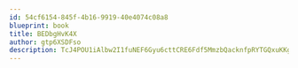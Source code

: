 ```yaml
---
id: 54cf6154-845f-4b16-9919-40e4074c08a8
blueprint: book
title: BEDbgHvK4X
author: gtp6XSDFso
description: TcJ4POU1iAlbw2I1fuNEF6Gyu6cttCRE6Fdf5MmzbQacknfpRYTGQxuKKgqCCCCKY6F6LWafejFlaeGYuWTRu0AGCWPFLXwYBz8a
---
```

